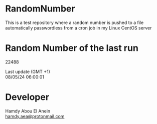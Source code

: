 # RandomNumber    
This is a test repository where a random number is pushed to a file automatically passwordless from a cron job in my Linux CentOS server    
# Random Number of the last run   
22488
      
Last update (GMT +1)    
08/05/24 06:00:01
# Developer    
Hamdy Abou El Anein   
hamdy.aea@protonmail.com
